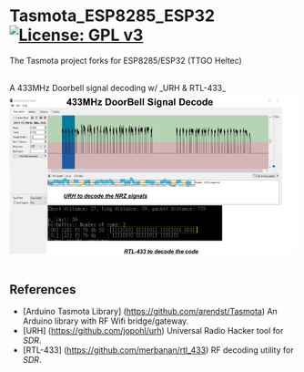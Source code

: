# Tasmota_ESP8285_ESP32 [![License: GPL v3](https://img.shields.io/badge/License-GPLv3-blue.svg)](https://www.gnu.org/licenses/gpl-3.0)<br>
The Tasmota project forks for ESP8285/ESP32 (TTGO Heltec)

<br>
A 433MHz Doorbell signal decoding w/ _URH & RTL-433_<br>
<img src="pic/DoorBell433.png" width=720/>
<br><br>

## References
  - [Arduino Tasmota Library] (https://github.com/arendst/Tasmota) An Arduino library with RF Wifi bridge/gateway.
  - [URH] (https://github.com/jopohl/urh) Universal Radio Hacker tool for _SDR_.
  - [RTL-433] (https://github.com/merbanan/rtl_433) RF decoding utility for _SDR_.
